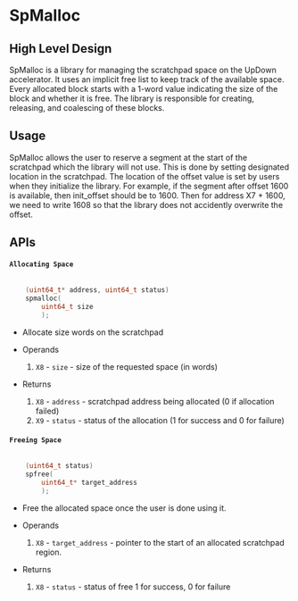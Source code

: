 # SpMalloc


## High Level Design

SpMalloc is a library for managing the scratchpad space on the UpDown accelerator. It uses an implicit free list to keep track of the available space.
Every allocated block starts with a 1-word value indicating the size of the block and whether it is free. The library is responsible for creating, 
releasing, and coalescing of these blocks.


## Usage

SpMalloc allows the user to reserve a segment at the start of the scratchpad which the library will not use. This is done by setting designated location in the scratchpad.
The location of the offset value is set by users when they initialize the library. For example, if the segment after offset 1600 is available, then init_offset should be 
to 1600. Then for address X7 + 1600, we need to write 1608 so that the library does not accidently overwrite the offset.


## APIs


#### `Allocating Space`

``` c

    (uint64_t* address, uint64_t status) 
    spmalloc(
        uint64_t size
        );
```

- Allocate size words on the scratchpad

- Operands
    1. `X8`  - `size` - size of the requested space (in words)

- Returns
    1. `X8` - `address` - scratchpad address being allocated (0 if allocation failed)
    2. `X9` - `status` - status of the allocation (1 for success and 0 for failure)


#### `Freeing Space`

``` c

    (uint64_t status) 
    spfree(
        uint64_t* target_address
        );
```

- Free the allocated space once the user is done using it.

- Operands
    1. `X8`  - `target_address` - pointer to the start of an allocated scratchpad region.

- Returns
    1. `X8` - ``status`` - status of free 1 for success, 0 for failure


